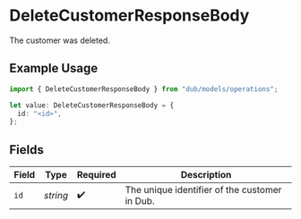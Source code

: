 # DeleteCustomerResponseBody

The customer was deleted.

## Example Usage

```typescript
import { DeleteCustomerResponseBody } from "dub/models/operations";

let value: DeleteCustomerResponseBody = {
  id: "<id>",
};
```

## Fields

| Field                                         | Type                                          | Required                                      | Description                                   |
| --------------------------------------------- | --------------------------------------------- | --------------------------------------------- | --------------------------------------------- |
| `id`                                          | *string*                                      | :heavy_check_mark:                            | The unique identifier of the customer in Dub. |